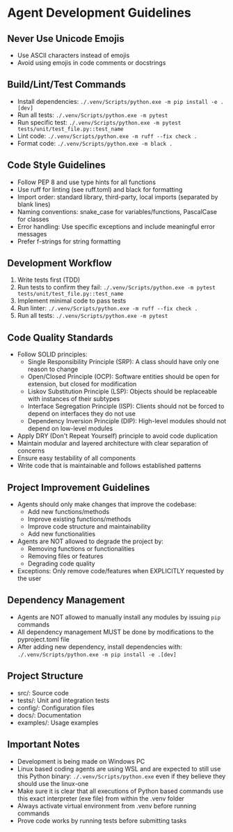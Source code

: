 # Agent Development Guidelines

## Never Use Unicode Emojis
- Use ASCII characters instead of emojis
- Avoid using emojis in code comments or docstrings

## Build/Lint/Test Commands
- Install dependencies: `./.venv/Scripts/python.exe -m pip install -e .[dev]`
- Run all tests: `./.venv/Scripts/python.exe -m pytest`
- Run specific test: `./.venv/Scripts/python.exe -m pytest tests/unit/test_file.py::test_name`
- Lint code: `./.venv/Scripts/python.exe -m ruff --fix check .`
- Format code: `./.venv/Scripts/python.exe -m black .`

## Code Style Guidelines
- Follow PEP 8 and use type hints for all functions
- Use ruff for linting (see ruff.toml) and black for formatting
- Import order: standard library, third-party, local imports (separated by blank lines)
- Naming conventions: snake_case for variables/functions, PascalCase for classes
- Error handling: Use specific exceptions and include meaningful error messages
- Prefer f-strings for string formatting

## Development Workflow
1. Write tests first (TDD)
2. Run tests to confirm they fail: `./.venv/Scripts/python.exe -m pytest tests/unit/test_file.py::test_name`
3. Implement minimal code to pass tests
4. Run linter: `./.venv/Scripts/python.exe -m ruff --fix check .`
5. Run all tests: `./.venv/Scripts/python.exe -m pytest`

## Code Quality Standards
- Follow SOLID principles:
  - Single Responsibility Principle (SRP): A class should have only one reason to change
  - Open/Closed Principle (OCP): Software entities should be open for extension, but closed for modification
  - Liskov Substitution Principle (LSP): Objects should be replaceable with instances of their subtypes
  - Interface Segregation Principle (ISP): Clients should not be forced to depend on interfaces they do not use
  - Dependency Inversion Principle (DIP): High-level modules should not depend on low-level modules
- Apply DRY (Don't Repeat Yourself) principle to avoid code duplication
- Maintain modular and layered architecture with clear separation of concerns
- Ensure easy testability of all components
- Write code that is maintainable and follows established patterns

## Project Improvement Guidelines
- Agents should only make changes that improve the codebase:
  - Add new functions/methods
  - Improve existing functions/methods
  - Improve code structure and maintainability
  - Add new functionalities
- Agents are NOT allowed to degrade the project by:
  - Removing functions or functionalities
  - Removing files or features
  - Degrading code quality
- Exceptions: Only remove code/features when EXPLICITLY requested by the user

## Dependency Management
- Agents are NOT allowed to manually install any modules by issuing `pip` commands
- All dependency management MUST be done by modifications to the pyproject.toml file
- After adding new dependency, install dependencies with: `./.venv/Scripts/python.exe -m pip install -e .[dev]`

## Project Structure
- src/: Source code
- tests/: Unit and integration tests
- config/: Configuration files
- docs/: Documentation
- examples/: Usage examples

## Important Notes
- Development is being made on Windows PC
- Linux based coding agents are using WSL and are expected to still use this Python binary: `./.venv/Scripts/python.exe` even if they believe they should use the linux-one
- Make sure it is clear that all executions of Python based commands use this exact interpreter (exe file) from within the .venv folder
- Always activate virtual environment from .venv before running commands
- Prove code works by running tests before submitting tasks